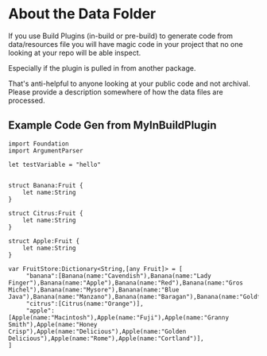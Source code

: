 #  About the Data Folder

If you use Build Plugins (in-build or pre-build) to generate
code from data/resources file you will have magic code in your 
project that no one looking at your repo will be able inspect.

Especially if the plugin is pulled in from another package. 
 
That's anti-helpful to anyone looking at your public code and 
not archival. Please provide a description somewhere of how the 
data files are processed.  
 
## Example Code Gen from MyInBuildPlugin

```
import Foundation
import ArgumentParser

let testVariable = "hello"


struct Banana:Fruit {
    let name:String
}

struct Citrus:Fruit {
    let name:String
}

struct Apple:Fruit {
    let name:String
}

var FruitStore:Dictionary<String,[any Fruit]> = [     
     "banana":[Banana(name:"Cavendish"),Banana(name:"Lady Finger"),Banana(name:"Apple"),Banana(name:"Red"),Banana(name:"Gros Michel"),Banana(name:"Mysore"),Banana(name:"Blue Java"),Banana(name:"Manzano"),Banana(name:"Baragan"),Banana(name:"Goldfinger"),Banana(name:"Plantain"),Banana(name:"Fe'i"),Banana(name:"Orinoco")],     
     "citrus":[Citrus(name:"Orange")],     
     "apple":[Apple(name:"Macintosh"),Apple(name:"Fuji"),Apple(name:"Granny Smith"),Apple(name:"Honey Crisp"),Apple(name:"Delicious"),Apple(name:"Golden Delicious"),Apple(name:"Rome"),Apple(name:"Cortland")],
]
```
 

